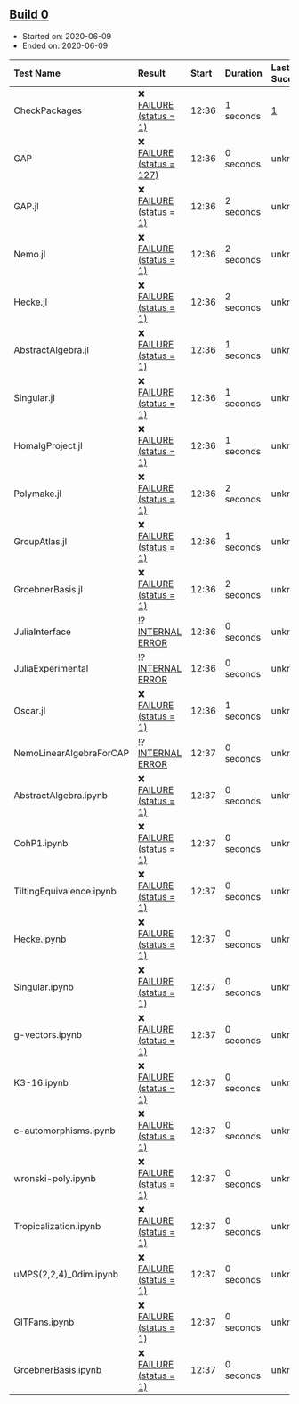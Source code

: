 ## [Build 0](http://localhost:8088/job/oscar/)

* Started on: 2020-06-09
* Ended on: 2020-06-09

| Test Name    | Result | Start | Duration | Last Success | First Failure |
|:-------------|:-------|:------|:---------|:-------------|:--------------|
| CheckPackages | ❌ [FAILURE (status = 1)](http://localhost:8088/job/oscar/logs/build-0/CheckPackages.log) | 12:36 | 1 seconds | [1](http://localhost:8088/job/oscar}1) | [0](http://localhost:8088/job/oscar}0) |
| GAP | ❌ [FAILURE (status = 127)](http://localhost:8088/job/oscar/logs/build-0/GAP.log) | 12:36 | 0 seconds | unknown | unknown |
| GAP.jl | ❌ [FAILURE (status = 1)](http://localhost:8088/job/oscar/logs/build-0/GAP.jl.log) | 12:36 | 2 seconds | unknown | unknown |
| Nemo.jl | ❌ [FAILURE (status = 1)](http://localhost:8088/job/oscar/logs/build-0/Nemo.jl.log) | 12:36 | 2 seconds | unknown | unknown |
| Hecke.jl | ❌ [FAILURE (status = 1)](http://localhost:8088/job/oscar/logs/build-0/Hecke.jl.log) | 12:36 | 2 seconds | unknown | unknown |
| AbstractAlgebra.jl | ❌ [FAILURE (status = 1)](http://localhost:8088/job/oscar/logs/build-0/AbstractAlgebra.jl.log) | 12:36 | 1 seconds | unknown | unknown |
| Singular.jl | ❌ [FAILURE (status = 1)](http://localhost:8088/job/oscar/logs/build-0/Singular.jl.log) | 12:36 | 1 seconds | unknown | unknown |
| HomalgProject.jl | ❌ [FAILURE (status = 1)](http://localhost:8088/job/oscar/logs/build-0/HomalgProject.jl.log) | 12:36 | 1 seconds | unknown | unknown |
| Polymake.jl | ❌ [FAILURE (status = 1)](http://localhost:8088/job/oscar/logs/build-0/Polymake.jl.log) | 12:36 | 2 seconds | unknown | unknown |
| GroupAtlas.jl | ❌ [FAILURE (status = 1)](http://localhost:8088/job/oscar/logs/build-0/GroupAtlas.jl.log) | 12:36 | 1 seconds | unknown | unknown |
| GroebnerBasis.jl | ❌ [FAILURE (status = 1)](http://localhost:8088/job/oscar/logs/build-0/GroebnerBasis.jl.log) | 12:36 | 2 seconds | unknown | unknown |
| JuliaInterface | ⁉ [INTERNAL ERROR](http://localhost:8088/job/oscar/logs/build-0/JuliaInterface.log) | 12:36 | 0 seconds | unknown | unknown |
| JuliaExperimental | ⁉ [INTERNAL ERROR](http://localhost:8088/job/oscar/logs/build-0/JuliaExperimental.log) | 12:36 | 0 seconds | unknown | unknown |
| Oscar.jl | ❌ [FAILURE (status = 1)](http://localhost:8088/job/oscar/logs/build-0/Oscar.jl.log) | 12:36 | 1 seconds | unknown | unknown |
| NemoLinearAlgebraForCAP | ⁉ [INTERNAL ERROR](http://localhost:8088/job/oscar/logs/build-0/NemoLinearAlgebraForCAP.log) | 12:37 | 0 seconds | unknown | unknown |
| AbstractAlgebra.ipynb | ❌ [FAILURE (status = 1)](http://localhost:8088/job/oscar/logs/build-0/AbstractAlgebra.ipynb.log) | 12:37 | 0 seconds | unknown | unknown |
| CohP1.ipynb | ❌ [FAILURE (status = 1)](http://localhost:8088/job/oscar/logs/build-0/CohP1.ipynb.log) | 12:37 | 0 seconds | unknown | unknown |
| TiltingEquivalence.ipynb | ❌ [FAILURE (status = 1)](http://localhost:8088/job/oscar/logs/build-0/TiltingEquivalence.ipynb.log) | 12:37 | 0 seconds | unknown | unknown |
| Hecke.ipynb | ❌ [FAILURE (status = 1)](http://localhost:8088/job/oscar/logs/build-0/Hecke.ipynb.log) | 12:37 | 0 seconds | unknown | unknown |
| Singular.ipynb | ❌ [FAILURE (status = 1)](http://localhost:8088/job/oscar/logs/build-0/Singular.ipynb.log) | 12:37 | 0 seconds | unknown | unknown |
| g-vectors.ipynb | ❌ [FAILURE (status = 1)](http://localhost:8088/job/oscar/logs/build-0/g-vectors.ipynb.log) | 12:37 | 0 seconds | unknown | unknown |
| K3-16.ipynb | ❌ [FAILURE (status = 1)](http://localhost:8088/job/oscar/logs/build-0/K3-16.ipynb.log) | 12:37 | 0 seconds | unknown | unknown |
| c-automorphisms.ipynb | ❌ [FAILURE (status = 1)](http://localhost:8088/job/oscar/logs/build-0/c-automorphisms.ipynb.log) | 12:37 | 0 seconds | unknown | unknown |
| wronski-poly.ipynb | ❌ [FAILURE (status = 1)](http://localhost:8088/job/oscar/logs/build-0/wronski-poly.ipynb.log) | 12:37 | 0 seconds | unknown | unknown |
| Tropicalization.ipynb | ❌ [FAILURE (status = 1)](http://localhost:8088/job/oscar/logs/build-0/Tropicalization.ipynb.log) | 12:37 | 0 seconds | unknown | unknown |
| uMPS(2,2,4)_0dim.ipynb | ❌ [FAILURE (status = 1)](http://localhost:8088/job/oscar/logs/build-0/uMPS-2-2-4-_0dim.ipynb.log) | 12:37 | 0 seconds | unknown | unknown |
| GITFans.ipynb | ❌ [FAILURE (status = 1)](http://localhost:8088/job/oscar/logs/build-0/GITFans.ipynb.log) | 12:37 | 0 seconds | unknown | unknown |
| GroebnerBasis.ipynb | ❌ [FAILURE (status = 1)](http://localhost:8088/job/oscar/logs/build-0/GroebnerBasis.ipynb.log) | 12:37 | 0 seconds | unknown | unknown |
